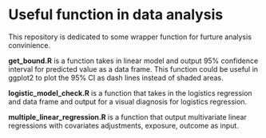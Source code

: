 # Useful function in data analysis
This repository is dedicated to some wrapper function for furture analysis convinience. 

**get_bound.R** is a function takes in linear model and output 95% confidence interval for predicted value as a data frame. This function could be useful in ggplot2 to plot the 95% CI as dash lines instead of shaded areas. 

**logistic_model_check.R** is a function that takes in the logistics regression and data frame and output for a visual diagnosis for logistics regression. 

**multiple_linear_regression.R** is a function that output multivariate linear regressions with covariates adjustments, exposure, outcome as input.  



